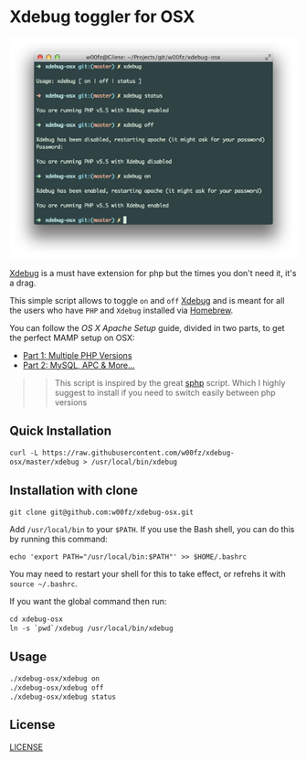 # Xdebug toggler for OSX

![](screenshot.jpg "Usage Example")

[Xdebug][xdebug] is a must have extension for php but the times you don't need it, it's a drag.

This simple script allows to toggle `on` and `off` [Xdebug][xdebug] and is meant for all the users who have `PHP` and `Xdebug` installed via [Homebrew][brew].

You can follow the _OS X Apache Setup_ guide, divided in two parts, to get the perfect MAMP setup on OSX:

* [Part 1: Multiple PHP Versions][tutorial-1]
* [Part 2: MySQL, APC & More...][tutorial-2]

>> This script is inspired by the great [sphp][sphp] script. Which I highly suggest to install if you need to switch easily between php versions

## Quick Installation

```
curl -L https://raw.githubusercontent.com/w00fz/xdebug-osx/master/xdebug > /usr/local/bin/xdebug
```

## Installation with clone

```
git clone git@github.com:w00fz/xdebug-osx.git
```

Add `/usr/local/bin` to your `$PATH`. If you use the Bash shell, you can do this by running this command:
```
echo 'export PATH="/usr/local/bin:$PATH"' >> $HOME/.bashrc
```
You may need to restart your shell for this to take effect, or refrehs it with `source ~/.bashrc`.

If you want the global command then run:
```
cd xdebug-osx
ln -s `pwd`/xdebug /usr/local/bin/xdebug
```

## Usage
```
./xdebug-osx/xdebug on
./xdebug-osx/xdebug off
./xdebug-osx/xdebug status
```

## License
[LICENSE](LICENSE)

[xdebug]: http://xdebug.org/
[brew]: http://brew.sh/
[grav]: http://getgrav.org/
[tutorial-1]: http://getgrav.org/blog/mac-os-x-apache-setup-multiple-php-versions
[tutorial-2]: http://getgrav.org/blog/mac-os-x-apache-setup-mysql-vhost-apc
[sphp]: https://github.com/conradkleinespel/sphp-osx
